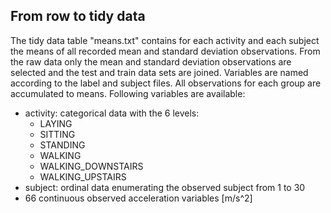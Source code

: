 ## From row to tidy data
The tidy data table "means.txt" contains for each activity and each subject the means of all recorded mean and standard deviation observations. From the raw data only the mean and standard deviation observations are selected and the test and train data sets are joined. Variables are named according to the label and subject files. All observations for each group are accumulated to means. Following variables are available:
- activity: categorical data with the 6 levels:
  - LAYING
  - SITTING
  - STANDING
  - WALKING
  - WALKING_DOWNSTAIRS
  - WALKING_UPSTAIRS
- subject: ordinal data enumerating the observed subject from 1 to 30
- 66 continuous observed acceleration  variables [m/s^2]
